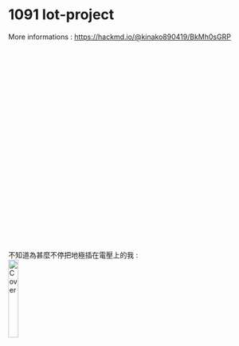 # 1091 Iot-project

More informations : https://hackmd.io/@kinako890419/BkMh0sGRP  
  
<br /><br /><br /><br /><br /><br /><br /><br /><br /><br /><br /><br /><br /><br /><br /><br /><br /><br /><br /><br /><br /><br /><br />

不知道為甚麼不停把地極插在電壓上的我 :<br /><img src="https://imgur.com/pUCrkRX.png" alt="Cover" width="20%"/>

